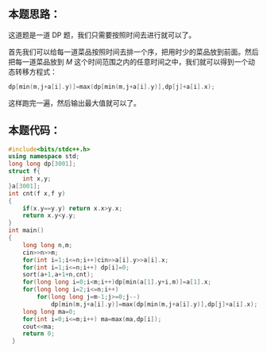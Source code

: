 ## 本题思路：
这道题是一道 DP 题，我们只需要按照时间去进行就可以了。

首先我们可以给每一道菜品按照时间去排一个序，把用时少的菜品放到前面。然后把每一道菜品放到 $M$ 这个时间范围之内的任意时间之中，我们就可以得到一个动态转移方程式： 
```cpp
dp[min(m,j+a[i].y)]=max(dp[min(m,j+a[i].y)],dp[j]+a[i].x);
```
这样跑完一遍，然后输出最大值就可以了。
## 本题代码：
```cpp
#include<bits/stdc++.h>
using namespace std;
long long dp[3001];
struct f{
	int x,y;
}a[3001];
int cnt(f x,f y)
{
	if(x.y==y.y) return x.x>y.x;
	return x.y<y.y;
}
int main()
{
	long long n,m;
	cin>>n>>m;
	for(int i=1;i<=n;i++)cin>>a[i].y>>a[i].x;
	for(int i=1;i<=n;i++) dp[i]=0;
	sort(a+1,a+1+n,cnt);
	for(long long i=0;i<m;i++)dp[min(a[1].y+i,m)]=a[1].x;
	for(long long i=2;i<=n;i++)
		for(long long j=m-1;j>=0;j--)
			dp[min(m,j+a[i].y)]=max(dp[min(m,j+a[i].y)],dp[j]+a[i].x);
	long long ma=0;
	for(int i=0;i<=m;i++) ma=max(ma,dp[i]);
	cout<<ma;
	return 0;
 } 
```
